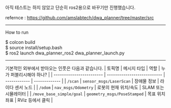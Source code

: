 아직 테스트는 하지 않았고 단순히 ros2용으로 바꾸기만 진행했습니다.

refernce : https://github.com/amslabtech/dwa_planner/tree/master/src

----------
How to run  

$ colcon build  
$ source install/setup.bash  
$ ros2 launch dwa_planner_ros2 dwa_planner_launch.py

----------

기본적인 외부에서 받아오는 인풋은 다음과 같습니다.
| 토픽명                      | 메시지 타입                      | 역할           | 누가 퍼블리시해야 하나? |
| ------------------------ | --------------------------- | ------------ | ------------- |
| `/scan`                  | `sensor_msgs/LaserScan`     | 장애물 정보       | 라이다 센서 노드     |
| `/odom`                  | `nav_msgs/Odometry`         | 로봇의 현재 위치/속도 | SLAM 또는 시뮬레이터 |
| `/move_base_simple/goal` | `geometry_msgs/PoseStamped` | 목표 위치 좌표     | RViz 등에서 클릭   |
